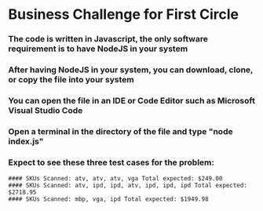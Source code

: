 # Business Challenge for First Circle 

### The code is written in Javascript, the only software requirement is to have NodeJS in your system

### After having NodeJS in your system, you can download, clone, or copy the file into your system

### You can open the file in an IDE or Code Editor such as Microsoft Visual Studio Code

### Open a terminal in the directory of the file and type "node index.js"

### Expect to see these three test cases for the problem:
    #### SKUs Scanned: atv, atv, atv, vga Total expected: $249.00
    #### SKUs Scanned: atv, ipd, ipd, atv, ipd, ipd, ipd Total expected: $2718.95
    #### SKUs Scanned: mbp, vga, ipd Total expected: $1949.98
